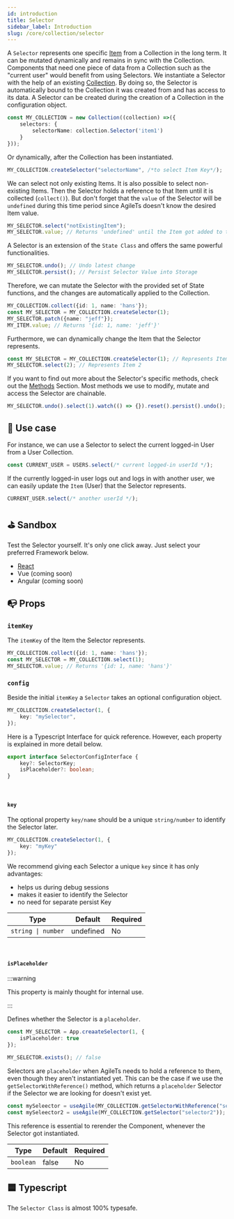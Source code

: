 ```yaml
---
id: introduction
title: Selector
sidebar_label: Introduction
slug: /core/collection/selector
---
```


A `Selector` represents one specific [Item](../Introduction.md#-item) from a Collection in the long term.
It can be mutated dynamically and remains in sync with the Collection.
Components that need one piece of data from a Collection such as the "current user" would benefit from using Selectors.
We instantiate a Selector with the help of an existing [Collection](../Introduction.md).
By doing so, the Selector is automatically bound to the Collection it was created from
and has access to its data.
A Selector can be created during the creation of a Collection in the configuration object.
```ts {3}
const MY_COLLECTION = new Collection((collection) =>({
    selectors: {
        selectorName: collection.Selector('item1')
    }
}));
```
Or dynamically, after the Collection has been instantiated.
```ts
MY_COLLECTION.createSelector("selectorName", /*to select Item Key*/);
```
We can select not only existing Items. It is also possible to select non-existing Items.
Then the Selector holds a reference to that Item until it is collected (`collect()`).
But don't forget that the `value` of the Selector will be `undefined` during this time period
since AgileTs doesn't know the desired Item value.
```ts
MY_SELECTOR.select("notExistingItem");
MY_SELECTOR.value; // Returns 'undefined' until the Item got added to the Collection
```
A Selector is an extension of the `State Class` and offers the same powerful functionalities.
```ts
MY_SELECTOR.undo(); // Undo latest change
MY_SELECTOR.persist(); // Persist Selector Value into Storage
```
Therefore, we can mutate the Selector with the provided set of State functions,
and the changes are automatically applied to the Collection.
```ts
MY_COLLECTION.collect({id: 1, name: 'hans'});
const MY_SELECTOR = MY_COLLECTION.createSelector(1);
MY_SELECTOR.patch({name: "jeff"});
MY_ITEM.value; // Returns '{id: 1, name: 'jeff'}'
```
Furthermore, we can dynamically change the Item that the Selector represents.
```ts
const MY_SELECTOR = MY_COLLECTION.createSelector(1); // Represents Item 1
MY_SELECTOR.select(2); // Represents Item 2
```
If you want to find out more about the Selector's specific methods, check out the [Methods](./Methods.md) Section.
Most methods we use to modify, mutate and access the Selector are chainable.
```ts
MY_SELECTOR.undo().select(1).watch(() => {}).reset().persist().undo();
```


## 🔨 Use case
For instance, we can use a Selector to select the current logged-in User from a User Collection.
```ts
const CURRENT_USER = USERS.select(/* current logged-in userId */);
```
If the currently logged-in user logs out and logs in with another user,
we can easily update the `Item` (User) that the Selector represents.
```ts
CURRENT_USER.select(/* another userId */);
```


## ⛳️ Sandbox
Test the Selector yourself. It's only one click away. Just select your preferred Framework below.
- [React](https://codesandbox.io/s/agilets-first-selector-rmrxf)
- Vue (coming soon)
- Angular (coming soon)


## 📭 Props

### `itemKey`
The `itemKey` of the Item the Selector represents.
```ts {2}
MY_COLLECTION.collect({id: 1, name: 'hans'});
const MY_SELECTOR = MY_COLLECTION.select(1);
MY_SELECTOR.value; // Returns '{id: 1, name: 'hans'}'
```

### `config`

Beside the initial `itemKey` a `Selector` takes an optional configuration object.
```ts
MY_COLLECTION.createSelector(1, {
    key: "mySelector",
});
```
Here is a Typescript Interface for quick reference. However,
each property is explained in more detail below.
```ts
export interface SelectorConfigInterface {
    key?: SelectorKey;
    isPlaceholder?: boolean;
}
```

<br/>

#### `key`
The optional property `key/name` should be a unique `string/number` to identify the Selector later.
```ts
MY_COLLECTION.createSelector(1, {
    key: "myKey"
});
```
We recommend giving each Selector a unique `key` since it has only advantages:
- helps us during debug sessions
- makes it easier to identify the Selector
- no need for separate persist Key

| Type               | Default     | Required |
|--------------------|-------------|----------|
| `string \| number` | undefined   | No       |

<br/>

#### `isPlaceholder`

:::warning

This property is mainly thought for internal use.

:::

Defines whether the Selector is a `placeholder`.
```ts
const MY_SELECTOR = App.creaateSelector(1, {
    isPlaceholder: true
});

MY_SELECTOR.exists(); // false
```
Selectors are `placeholder` when AgileTs needs to hold a reference to them,
even though they aren't instantiated yet.
This can be the case if we use the `getSelectorWithReference()` method,
which returns a `placeholder` Selector if the Selector we are looking for doesn't exist yet.
```ts
const mySeleector = useAgile(MY_COLLECTION.getSelectorWithReference("selector1")); // Causes rerender if Selector got created
const mySeleector2 = useAgile(MY_COLLECTION.getSelector("selector2")); // Doesn't causes rerender if Selector got created
```
This reference is essential to rerender the Component,
whenever the Selector got instantiated.

| Type            | Default     | Required |
|-----------------|-------------|----------|
| `boolean`       | false       | No       |


## 🟦 Typescript

The `Selector Class` is almost 100% typesafe.
